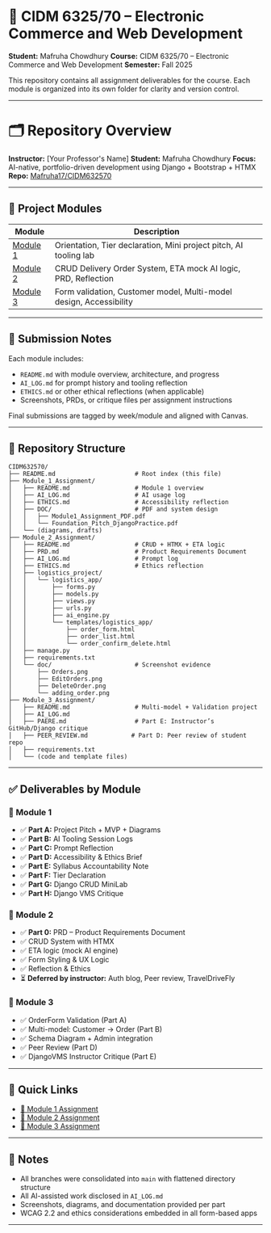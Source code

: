 # 📘 CIDM 6325/70 – Electronic Commerce and Web Development

**Student:** Mafruha Chowdhury
**Course:** CIDM 6325/70 – Electronic Commerce and Web Development
**Semester:** Fall 2025

This repository contains all assignment deliverables for the course. Each module is organized into its own folder for clarity and version control.

---

# 🗂️ Repository Overview

**Instructor:** [Your Professor's Name]
**Student:** Mafruha Chowdhury
**Focus:** AI-native, portfolio-driven development using Django + Bootstrap + HTMX
**Repo:** [Mafruha17/CIDM632570](https://github.com/Mafruha17/CIDM632570)

---

## 📁 Project Modules

| Module                                      | Description                                                        |
| ------------------------------------------- | ------------------------------------------------------------------ |
| [Module 1](./Module_1_Assignment/README.MD) | Orientation, Tier declaration, Mini project pitch, AI tooling lab  |
| [Module 2](./Module_2_Assignment/README.md) | CRUD Delivery Order System, ETA mock AI logic, PRD, Reflection     |
| [Module 3](./Module_3_Assignment/README.md) | Form validation, Customer model, Multi-model design, Accessibility |

---

## 📝 Submission Notes

Each module includes:

* `README.md` with module overview, architecture, and progress
* `AI_LOG.md` for prompt history and tooling reflection
* `ETHICS.md` or other ethical reflections (when applicable)
* Screenshots, PRDs, or critique files per assignment instructions

Final submissions are tagged by week/module and aligned with Canvas.

---

## 🧱 Repository Structure

```text
CIDM632570/
├── README.md                      # Root index (this file)
├── Module_1_Assignment/
│   ├── README.md                  # Module 1 overview
│   ├── AI_LOG.md                  # AI usage log
│   ├── ETHICS.md                  # Accessibility reflection
│   ├── DOC/                       # PDF and system design
│   │   ├── Module1_Assignment_PDF.pdf
│   │   └── Foundation_Pitch_DjangoPractice.pdf
│   └── (diagrams, drafts)
├── Module_2_Assignment/
│   ├── README.md                  # CRUD + HTMX + ETA logic
│   ├── PRD.md                     # Product Requirements Document
│   ├── AI_LOG.md                  # Prompt log
│   ├── ETHICS.md                  # Ethics reflection
│   ├── logistics_project/
│   │   └── logistics_app/
│   │       ├── forms.py
│   │       ├── models.py
│   │       ├── views.py
│   │       ├── urls.py
│   │       ├── ai_engine.py
│   │       └── templates/logistics_app/
│   │           ├── order_form.html
│   │           ├── order_list.html
│   │           └── order_confirm_delete.html
│   ├── manage.py
│   ├── requirements.txt
│   └── doc/                       # Screenshot evidence
│       ├── Orders.png
│       ├── EditOrders.png
│       ├── DeleteOrder.png
│       └── adding_order.png
├── Module_3_Assignment/
│   ├── README.md                  # Multi-model + Validation project
│   ├── AI_LOG.md
│   ├── PAERE.md                   # Part E: Instructor’s GitHub/Django critique
│   ├── PEER_REVIEW.md            # Part D: Peer review of student repo
│   ├── requirements.txt
│   └── (code and template files)
```

---

## ✅ Deliverables by Module

### 📌 Module 1

* ✅ **Part A:** Project Pitch + MVP + Diagrams
* ✅ **Part B:** AI Tooling Session Logs
* ✅ **Part C:** Prompt Reflection
* ✅ **Part D:** Accessibility & Ethics Brief
* ✅ **Part E:** Syllabus Accountability Note
* ✅ **Part F:** Tier Declaration
* ✅ **Part G:** Django CRUD MiniLab
* ✅ **Part H:** Django VMS Critique

### 📌 Module 2

* ✅ **Part 0:** PRD – Product Requirements Document
* ✅ CRUD System with HTMX
* ✅ ETA logic (mock AI engine)
* ✅ Form Styling & UX Logic
* ✅ Reflection & Ethics
* ⏳ **Deferred by instructor:** Auth blog, Peer review, TravelDriveFly

### 📌 Module 3

* ✅ OrderForm Validation (Part A)
* ✅ Multi-model: Customer → Order (Part B)
* ✅ Schema Diagram + Admin integration
* ✅ Peer Review (Part D)
* ✅ DjangoVMS Instructor Critique (Part E)

---

## 🔗 Quick Links

* [📁 Module 1 Assignment](./Module_1_Assignment/)
* [📁 Module 2 Assignment](./Module_2_Assignment/)
* [📁 Module 3 Assignment](./Module_3_Assignment/)

---

## 📌 Notes

* All branches were consolidated into `main` with flattened directory structure
* All AI-assisted work disclosed in `AI_LOG.md`
* Screenshots, diagrams, and documentation provided per part
* WCAG 2.2 and ethics considerations embedded in all form-based apps

---
